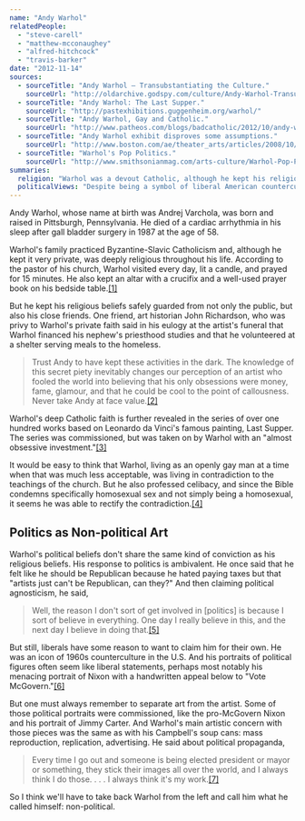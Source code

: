 ```yaml
---
name: "Andy Warhol"
relatedPeople:
  - "steve-carell"
  - "matthew-mcconaughey"
  - "alfred-hitchcock"
  - "travis-barker"
date: "2012-11-14"
sources:
  - sourceTitle: "Andy Warhol – Transubstantiating the Culture."
    sourceUrl: "http://oldarchive.godspy.com/culture/Andy-Warhol-Transubstantiating-the-Culture.cfm.html"
  - sourceTitle: "Andy Warhol: The Last Supper."
    sourceUrl: "http://pastexhibitions.guggenheim.org/warhol/"
  - sourceTitle: "Andy Warhol, Gay and Catholic."
    sourceUrl: "http://www.patheos.com/blogs/badcatholic/2012/10/andy-warhol-gay-and-catholic.html"
  - sourceTitle: "Andy Warhol exhibit disproves some assumptions."
    sourceUrl: "http://www.boston.com/ae/theater_arts/articles/2008/10/07/debating_the_political_artistry_of_a_pop_icon/?page=full"
  - sourceTitle: "Warhol's Pop Politics."
    sourceUrl: "http://www.smithsonianmag.com/arts-culture/Warhol-Pop-Politics.html"
summaries:
  religion: "Warhol was a devout Catholic, although he kept his religious beliefs private."
  politicalViews: "Despite being a symbol of liberal American counterculture, Warhol was non-political."
---
```


Andy Warhol, whose name at birth was Andrej Varchola, was born and raised in Pittsburgh, Pennsylvania. He died of a cardiac arrhythmia in his sleep after gall bladder surgery in 1987 at the age of 58.

Warhol's family practiced Byzantine-Slavic Catholicism and, although he kept it very private, was deeply religious throughout his life. According to the pastor of his church, Warhol visited every day, lit a candle, and prayed for 15 minutes. He also kept an altar with a crucifix and a well-used prayer book on his bedside table.<a class="source-citation" href="#http%3A%2F%2Foldarchive.godspy.com%2Fculture%2FAndy-Warhol-Transubstantiating-the-Culture.cfm.html" title="Andy Warhol – Transubstantiating the Culture.">[1]</a>

But he kept his religious beliefs safely guarded from not only the public, but also his close friends. One friend, art historian John Richardson, who was privy to Warhol's private faith said in his eulogy at the artist's funeral that Warhol financed his nephew's priesthood studies and that he volunteered at a shelter serving meals to the homeless.

>Trust Andy to have kept these activities in the dark. The knowledge of this secret piety inevitably changes our perception of an artist who fooled the world into believing that his only obsessions were money, fame, glamour, and that he could be cool to the point of callousness. Never take Andy at face value.<a class="source-citation" href="#http%3A%2F%2Foldarchive.godspy.com%2Fculture%2FAndy-Warhol-Transubstantiating-the-Culture.cfm.html" title="Andy Warhol – Transubstantiating the Culture.">[2]</a>

Warhol's deep Catholic faith is further revealed in the series of over one hundred works based on Leonardo da Vinci's famous painting, Last Supper. The series was commissioned, but was taken on by Warhol with an "almost obsessive investment."<a class="source-citation" href="#http%3A%2F%2Fpastexhibitions.guggenheim.org%2Fwarhol%2F" title="Andy Warhol: The Last Supper.">[3]</a>

It would be easy to think that Warhol, living as an openly gay man at a time when that was much less acceptable, was living in contradiction to the teachings of the church. But he also professed celibacy, and since the Bible condemns specifically homosexual sex and not simply being a homosexual, it seems he was able to rectify the contradiction.<a class="source-citation" href="#http%3A%2F%2Fwww.patheos.com%2Fblogs%2Fbadcatholic%2F2012%2F10%2Fandy-warhol-gay-and-catholic.html" title="Andy Warhol, Gay and Catholic.">[4]</a>

## Politics as Non-political Art

Warhol's political beliefs don't share the same kind of conviction as his religious beliefs. His response to politics is ambivalent. He once said that he felt like he should be Republican because he hated paying taxes but that "artists just can't be Republican, can they?" And then claiming political agnosticism, he said,

>Well, the reason I don't sort of get involved in [politics] is because I sort of believe in everything. One day I really believe in this, and the next day I believe in doing that.<a class="source-citation" href="#http%3A%2F%2Fwww.boston.com%2Fae%2Ftheater_arts%2Farticles%2F2008%2F10%2F07%2Fdebating_the_political_artistry_of_a_pop_icon%2F%3Fpage%3Dfull" title="Andy Warhol exhibit disproves some assumptions.">[5]</a>

But still, liberals have some reason to want to claim him for their own. He was an icon of 1960s counterculture in the U.S. And his portraits of political figures often seem like liberal statements, perhaps most notably his menacing portrait of Nixon with a handwritten appeal below to "Vote McGovern."<a class="source-citation" href="#http%3A%2F%2Fwww.smithsonianmag.com%2Farts-culture%2FWarhol-Pop-Politics.html" title="Warhol&apos;s Pop Politics.">[6]</a>

But one must always remember to separate art from the artist. Some of those political portraits were commissioned, like the pro-McGovern Nixon and his portrait of Jimmy Carter. And Warhol's main artistic concern with those pieces was the same as with his Campbell's soup cans: mass reproduction, replication, advertising. He said about political propaganda,

>Every time I go out and someone is being elected president or mayor or something, they stick their images all over the world, and I always think I do those. . . . I always think it's my work.<a class="source-citation" href="#http%3A%2F%2Fwww.boston.com%2Fae%2Ftheater_arts%2Farticles%2F2008%2F10%2F07%2Fdebating_the_political_artistry_of_a_pop_icon%2F%3Fpage%3Dfull" title="Andy Warhol exhibit disproves some assumptions.">[7]</a>

So I think we'll have to take back Warhol from the left and call him what he called himself: non-political.